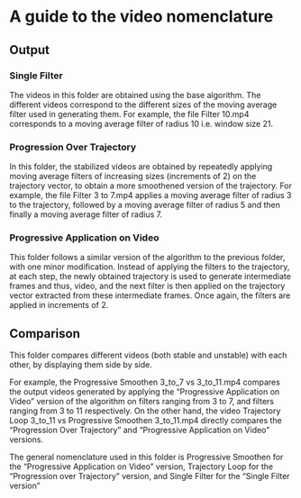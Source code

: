 # A guide to the video nomenclature

## Output

### Single Filter
The videos in this folder are obtained using the base algorithm. The different videos correspond to the different sizes of the moving average filter used in generating them. For example, the file Filter 10.mp4 corresponds to a moving average filter of radius 10 i.e. window size 21.

### Progression Over Trajectory
In this folder, the stabilized videos are obtained by repeatedly applying moving average filters of increasing sizes (increments of 2) on the trajectory vector, to obtain a more smoothened version of the trajectory. For example, the file Filter 3 to 7.mp4 applies a moving average filter of radius 3 to the trajectory, followed by a moving average filter of radius 5 and then finally a moving average filter of radius 7.

### Progressive Application on Video
This folder follows a similar version of the algorithm to the previous folder, with one minor modification. Instead of applying the filters to the trajectory, at each step, the newly obtained trajectory is used to generate intermediate frames and thus, video, and the next filter is then applied on the trajectory vector extracted from these intermediate frames. Once again, the filters are applied in increments of 2.

## Comparison
This folder compares different videos (both stable and unstable) with each other, by displaying them side by side. 

For example, the Progressive Smoothen 3_to_7 vs 3_to_11.mp4 compares the output videos generated by applying the “Progressive Application on Video” version of the algorithm on filters ranging from 3 to 7, and filters ranging from 3 to 11 respectively. On the other hand, the video Trajectory Loop 3_to_11 vs Progressive Smoothen 3_to_11.mp4 directly compares the “Progression Over Trajectory” and “Progressive Application on Video” versions. 

The general nomenclature used in this folder is Progressive Smoothen for the “Progressive Application on Video” version, Trajectory Loop for the “Progression over Trajectory” version, and Single Filter for the “Single Filter version”
